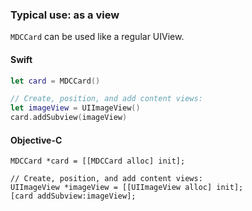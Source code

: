 ### Typical use: as a view

`MDCCard` can be used like a regular UIView.

<!--<div class="material-code-render" markdown="1">-->
#### Swift

```swift
let card = MDCCard()

// Create, position, and add content views:
let imageView = UIImageView()
card.addSubview(imageView)
```

#### Objective-C

```objc
MDCCard *card = [[MDCCard alloc] init];

// Create, position, and add content views:
UIImageView *imageView = [[UIImageView alloc] init];
[card addSubview:imageView];
```
<!--</div>-->
